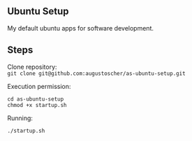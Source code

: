 ## Ubuntu Setup
My default ubuntu apps for software development.

## Steps
Clone repository:  
```git clone git@github.com:augustoscher/as-ubuntu-setup.git```

Execution permission:
```
cd as-ubuntu-setup  
chmod +x startup.sh  
```
Running:
```
./startup.sh
```

